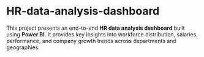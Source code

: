 # HR-data-analysis-dashboard
This project presents an end-to-end **HR data analysis dashboard** built using **Power BI**. It provides key insights into workforce distribution, salaries, performance, and company growth trends across departments and geographies.
